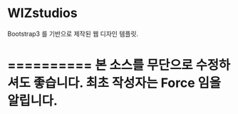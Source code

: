 WIZstudios
==========

Bootstrap3 를 기반으로 제작된 웹 디자인 템플릿.

==========
본 소스를 무단으로 수정하셔도 좋습니다.
최초 작성자는 Force 임을 알립니다.
==========
